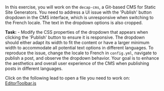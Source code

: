 In this exercise, you will work on the `decap-cms`, a Git-based CMS for Static Site Generators. You need to address a UI 
issue with the 'Publish' button dropdown in the CMS interface, which is unresponsive when switching to the French locale. 
The text in the dropdown options is also cropped. 

**Task:** - Modify the CSS properties of the dropdown that appears when clicking the 'Publish' button to ensure it is 
responsive. The dropdown should either adapt its width to fit the content or have a larger minimum width to accommodate 
all potential text options in different languages. To reproduce the issue, change the locale to French in `config.yml`, 
navigate to publish a post, and observe the dropdown behavior. Your goal is to enhance the aesthetics and overall user 
experience of the CMS when publishing posts in different languages.

Click on the following lead to open a file you need to work on: [EditorToolbar.js](../../../decap-cms/packages/netlify-cms-core/src/components/Editor/EditorToolbar.js)